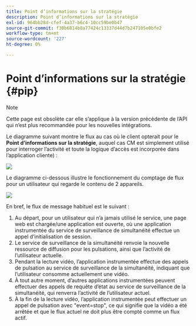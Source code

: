 ```yaml
---
title: Point d’informations sur la stratégie
description: Point d’informations sur la stratégie
exl-id: 964bb28d-cfef-4a37-b6c4-10cc59be0b47
source-git-commit: f30b6814b8a77424c13337d44d7b247105e0bfe2
workflow-type: tm+mt
source-wordcount: '227'
ht-degree: 0%

---
```


# Point d’informations sur la stratégie {#pip}

>[!NOTE]
>
>Cette page est obsolète car elle s’applique à la version précédente de l’API qui n’est plus recommandée pour les nouvelles intégrations.

Le diagramme suivant montre le flux au cas où le client opterait pour le **Point d’informations sur la stratégie**, auquel cas CM est simplement utilisé pour interroger l’activité et toute la logique d’accès est incorporée dans l’application cliente) :

![](assets/pip-workflow.png)



Le diagramme ci-dessous illustre le fonctionnement du comptage de flux pour un utilisateur qui regarde le contenu de 2 appareils.

![](assets/pip-sequence.png)

En bref, le flux de message habituel est le suivant :

1. Au départ, pour un utilisateur qui n’a jamais utilisé le service, une page web est chargée/une application est ouverte, où une application instrumentée du service de surveillance de simultanéité effectue un appel d’initialisation de session.
1. Le service de surveillance de la simultanéité renvoie la nouvelle ressource de diffusion pour les pulsations, ainsi que l’activité de l’utilisateur actuelle.
1. Pendant la lecture vidéo, l’application instrumentée effectue des appels de pulsation au service de surveillance de la simultanéité, indiquant que l’utilisateur consomme actuellement une vidéo.
1. À tout autre moment, d’autres applications instrumentées peuvent effectuer des appels de requête d’état au service de surveillance de la simultanéité, qui renverra l’activité de l’utilisateur actuel.
1. À la fin de la lecture vidéo, l’application instrumentée peut effectuer un appel de pulsation avec &quot;event=stop&quot;, ce qui signifie que la vidéo a été arrêtée et que le flux actuel ne doit plus être compté comme un flux actif.
